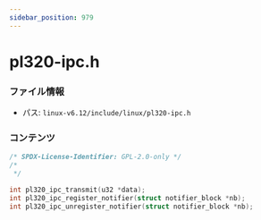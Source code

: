 ```yaml
---
sidebar_position: 979
---
```

# pl320-ipc.h

### ファイル情報

- パス: `linux-v6.12/include/linux/pl320-ipc.h`

### コンテンツ

```h
/* SPDX-License-Identifier: GPL-2.0-only */
/*
 */

int pl320_ipc_transmit(u32 *data);
int pl320_ipc_register_notifier(struct notifier_block *nb);
int pl320_ipc_unregister_notifier(struct notifier_block *nb);

```
